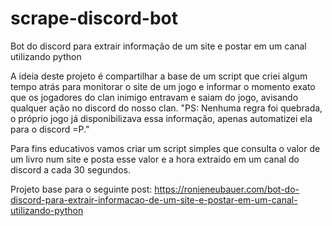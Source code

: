 # scrape-discord-bot

Bot do discord para extrair informação de um site e postar em um canal utilizando python

A ideia deste projeto é compartilhar a base de um script que criei algum tempo atrás para monitorar o site de um jogo e informar o momento exato que os jogadores do clan inimigo entravam e saiam do jogo, avisando qualquer ação no discord do nosso clan.
"PS: Nenhuma regra foi quebrada, o próprio jogo já disponibilizava essa informação, apenas automatizei ela para o discord =P."

Para fins educativos vamos criar um script simples que consulta o valor de um livro num site e posta esse valor e a hora extraido em um canal do discord a cada 30 segundos.

Projeto base para o seguinte post:
https://ronieneubauer.com/bot-do-discord-para-extrair-informacao-de-um-site-e-postar-em-um-canal-utilizando-python